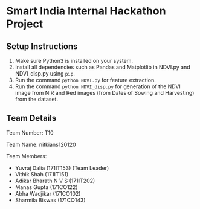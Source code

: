 # Smart India Internal Hackathon Project
## Setup Instructions

1) Make sure Python3 is installed on your system.
2) Install all dependencies such as Pandas and Matplotlib in NDVI.py and NDVI_disp.py using `pip`.
3) Run the command `python NDVI.py` for feature extraction.
4) Run the command `python NDVI_disp.py` for generation of the NDVI image from NIR and Red images (from Dates of Sowing and Harvesting) from the dataset.

## Team Details

Team Number: T10

Team Name: nitkians120120

Team Members:
- Yuvraj Dalia (171IT153) (Team Leader)
- Vithik Shah (171IT151)
- Adikar Bharath N V S (171IT202)
- Manas Gupta (171CO122)
- Abha Wadjikar (171CO102)
- Sharmila Biswas (171CO143)
